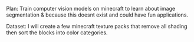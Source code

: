 Plan: Train computer vision models on minecraft to learn about image segmentation & because this doesnt exist and could have fun applications.

Dataset: I will create a few minecraft texture packs that remove all shading then sort the blocks into color categories.

